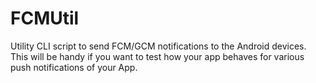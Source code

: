 # FCMUtil
Utility CLI script to send FCM/GCM notifications to the Android devices. This will be handy if you want to test how your app behaves for various push notifications of your App.
